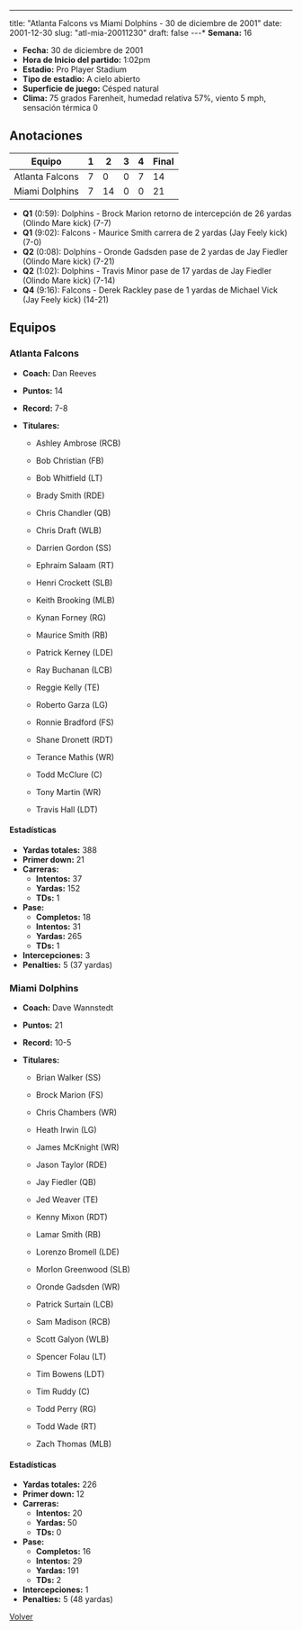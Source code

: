 ---
title: "Atlanta Falcons vs Miami Dolphins - 30 de diciembre de 2001"
date: 2001-12-30
slug: "atl-mia-20011230"
draft: false
---* **Semana:** 16
* **Fecha:** 30 de diciembre de 2001
* **Hora de Inicio del partido:** 1:02pm
* **Estadio:** Pro Player Stadium
* **Tipo de estadio:** A cielo abierto
* **Superficie de juego:** Césped natural
* **Clima:** 75 grados Farenheit, humedad relativa 57%, viento 5 mph, sensación térmica 0




## Anotaciones
| Equipo | 1 | 2 | 3 | 4 | Final |
|--------|---|---|---|---|-------|
| Atlanta Falcons  | 7 | 0 | 0 | 7  | 14 |
| Miami Dolphins  | 7 | 14 | 0 | 0  | 21 |
* **Q1** (0:59): Dolphins - Brock Marion retorno de intercepción de 26 yardas (Olindo Mare kick) (7-7)
* **Q1** (9:02): Falcons - Maurice Smith carrera de 2 yardas (Jay Feely kick) (7-0)
* **Q2** (0:08): Dolphins - Oronde Gadsden pase de 2 yardas de Jay Fiedler (Olindo Mare kick) (7-21)
* **Q2** (1:02): Dolphins - Travis Minor pase de 17 yardas de Jay Fiedler (Olindo Mare kick) (7-14)
* **Q4** (9:16): Falcons - Derek Rackley pase de 1 yardas de Michael Vick (Jay Feely kick) (14-21)


## Equipos


### Atlanta Falcons
* **Coach:** Dan Reeves
* **Puntos:** 14
* **Record:** 7-8
* **Titulares:** 

  * Ashley Ambrose (RCB) 

  * Bob Christian (FB) 

  * Bob Whitfield (LT) 

  * Brady Smith (RDE) 

  * Chris Chandler (QB) 

  * Chris Draft (WLB) 

  * Darrien Gordon (SS) 

  * Ephraim Salaam (RT) 

  * Henri Crockett (SLB) 

  * Keith Brooking (MLB) 

  * Kynan Forney (RG) 

  * Maurice Smith (RB) 

  * Patrick Kerney (LDE) 

  * Ray Buchanan (LCB) 

  * Reggie Kelly (TE) 

  * Roberto Garza (LG) 

  * Ronnie Bradford (FS) 

  * Shane Dronett (RDT) 

  * Terance Mathis (WR) 

  * Todd McClure (C) 

  * Tony Martin (WR) 

  * Travis Hall (LDT) 

#### Estadísticas
* **Yardas totales:** 388
* **Primer down:** 21
* **Carreras:**
  * **Intentos:** 37
  * **Yardas:** 152
  * **TDs:** 1
* **Pase:**
  * **Completos:** 18
  * **Intentos:** 31
  * **Yardas:** 265
  * **TDs:** 1
* **Intercepciones:** 3
* **Penalties:** 5 (37 yardas)

### Miami Dolphins
* **Coach:** Dave Wannstedt
* **Puntos:** 21
* **Record:** 10-5
* **Titulares:** 

  * Brian Walker (SS) 

  * Brock Marion (FS) 

  * Chris Chambers (WR) 

  * Heath Irwin (LG) 

  * James McKnight (WR) 

  * Jason Taylor (RDE) 

  * Jay Fiedler (QB) 

  * Jed Weaver (TE) 

  * Kenny Mixon (RDT) 

  * Lamar Smith (RB) 

  * Lorenzo Bromell (LDE) 

  * Morlon Greenwood (SLB) 

  * Oronde Gadsden (WR) 

  * Patrick Surtain (LCB) 

  * Sam Madison (RCB) 

  * Scott Galyon (WLB) 

  * Spencer Folau (LT) 

  * Tim Bowens (LDT) 

  * Tim Ruddy (C) 

  * Todd Perry (RG) 

  * Todd Wade (RT) 

  * Zach Thomas (MLB) 

#### Estadísticas
* **Yardas totales:** 226
* **Primer down:** 12
* **Carreras:**
  * **Intentos:** 20
  * **Yardas:** 50
  * **TDs:** 0
* **Pase:**
  * **Completos:** 16
  * **Intentos:** 29
  * **Yardas:** 191
  * **TDs:** 2
* **Intercepciones:** 1
* **Penalties:** 5 (48 yardas)


[Volver](/historia/2001)
